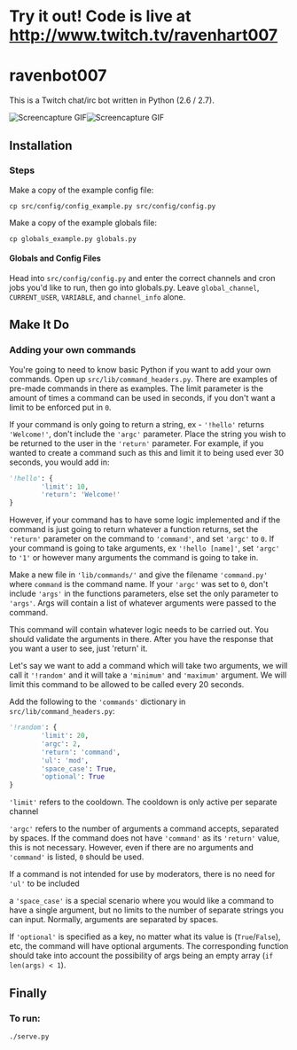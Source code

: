Try it out! Code is live at
http://www.twitch.tv/ravenhart007
===============================

# ravenbot007

This is a Twitch chat/irc bot written in Python (2.6 / 2.7).

![Screencapture GIF](http://i.imgur.com/eLzyojy.gif?1)![Screencapture GIF](http://i.imgur.com/YjObviU.gif)

## Installation

### Steps

Make a copy of the example config file:

`cp src/config/config_example.py src/config/config.py`

Make a copy of the example globals file:

`cp globals_example.py globals.py`


#### Globals and Config Files

Head into `src/config/config.py` and enter the correct channels and cron jobs
you'd like to run, then go into globals.py. Leave `global_channel`, `CURRENT_USER`, `VARIABLE`, and
`channel_info` alone.

## Make It Do

### Adding your own commands

You're going to need to know basic Python if you want to add your own commands. Open up `src/lib/command_headers.py`. There are examples of pre-made commands in there as examples. The limit parameter is the amount of times a command can be used in seconds, if you don't want a limit to be enforced put in `0`.

If your command is only going to return a string, ex - `'!hello'` returns `'Welcome!'`, don't include the `'argc'` parameter. Place the string you wish to be returned to the user in the `'return'` parameter. For example, if you wanted to create a command such as this and limit it to being used ever 30 seconds, you would add in:

```python
'!hello': {
		'limit': 10,
		'return': 'Welcome!'
}
```

However, if your command has to have some logic implemented and if the command is just going to return whatever a function
returns, set the `'return'` parameter on the command to `'command'`, and set `'argc'` to `0`. If your command is going to
take arguments, ex `'!hello [name]'`, set `'argc'` to `'1'` or however many arguments the command is going to take in.

Make a new file in `'lib/commands/'` and give the filename `'command.py'` where `command` is the command name. If your `'argc'` was set to `0`, don't include `'args'` in the functions parameters, else set the only parameter to `'args'`. Args will contain a list of whatever arguments were passed to the command.

This command will contain whatever logic needs to be carried out. You should validate the arguments in there. After you have the response that you want a user to see, just 'return' it.

Let's say we want to add a command which will take two arguments, we will call it `'!random'` and it will take a `'minimum'` and `'maximum'` argument. We will limit this command to be allowed to be called every 20 seconds.

Add the following to the `'commands'` dictionary in `src/lib/command_headers.py`:

```python
'!random': {
		'limit': 20,
		'argc': 2,
		'return': 'command',
		'ul': 'mod',
		'space_case': True,
		'optional': True
}
```

`'limit'` refers to the cooldown. The cooldown is only active per separate channel

`'argc'` refers to the number of arguments a command accepts, separated by spaces. If the command does not have `'command'` as its `'return'` value, this is not necessary. However, even if there are no arguments and `'command'` is listed, `0` should be used.

If a command is not intended for use by moderators, there is no need for `'ul'` to be included

a `'space_case'` is a special scenario where you would like a command to have a single argument, but no limits to the number of separate strings you can input. Normally, arguments are separated by spaces.

If `'optional'` is specified as a key, no matter what its value is (`True`/`False`), etc, the command will have optional
arguments.
The corresponding function should take into account the possibility of args being an empty array (`if len(args) < 1`).

## Finally

### To run:

`./serve.py`
